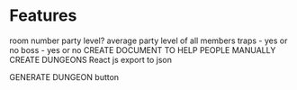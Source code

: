 # Features

room number
party level? average party level of all members
traps - yes or no
boss - yes or no
CREATE DOCUMENT TO HELP PEOPLE MANUALLY CREATE DUNGEONS
React js
export to json

GENERATE DUNGEON button